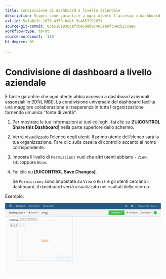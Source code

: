 ```yaml
---
title: Condivisione di dashboard a livello aziendale
description: Scopri come garantire a ogni utente l’accesso a dashboard aziendali essenziali in [!DNL MBI].
exl-id: 5afa8c3c-1673-4350-babf-3e4657292871
source-git-commit: 03a5161930cafcbe600b96465ee0fc0ecb25cae8
workflow-type: tm+mt
source-wordcount: '126'
ht-degree: 0%

---
```


# Condivisione di dashboard a livello aziendale

È facile garantire che ogni utente abbia accesso a dashboard aziendali essenziali in [!DNL MBI]. La condivisione universale del dashboard facilita una maggiore collaborazione e trasparenza in tutta l&#39;organizzazione fornendo un&#39;unica &quot;fonte di verità&quot;.

1. Per mostrare le tue informazioni ai tuoi colleghi, fai clic su **[!UICONTROL Share this Dashboard]** nella parte superiore dello schermo.

1. Verrà visualizzato l’elenco degli utenti. Il primo utente dell’elenco sarà la tua organizzazione. Fare clic sulla casella di controllo accanto al nome corrispondente.

1. Imposta il livello di `Permissions` vuoi che altri utenti abbiano - `View`, `Edit`oppure `None`.

1. Fai clic su **[!UICONTROL Save Changes]**.

   Se `Permissions` sono impostate su `View` o `Edit` e gli utenti cercano il dashboard, il dashboard verrà visualizzato nei risultati della ricerca.

Esempio:

![condividi dashboard](../../assets/share.gif)<!--{: width="675" height="311"}-->
